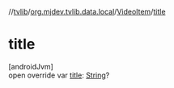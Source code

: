 //[tvlib](../../../index.md)/[org.mjdev.tvlib.data.local](../index.md)/[VideoItem](index.md)/[title](title.md)

# title

[androidJvm]\
open override var [title](title.md): [String](https://kotlinlang.org/api/latest/jvm/stdlib/kotlin/-string/index.html)?
